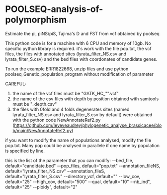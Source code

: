 # POOLSEQ-analysis-of-polymorphism
Estimate the pi, piNS/piS, Tajima's D and FST from vcf obtained by poolseq


This python code is for a machine with 6 CPU and memory of 10gb. No specific python library is required. 
it's work with the file pop.txt, the vcf files, the files with annotated sites (lyrata_filter_NS.csv and lyrata_filter_S.csv) and the bed files with coordonates of candidate genes.

To run the example ERR1822668, unzip files and use python poolseq_Genetic_population_program without modification of parameter

CAREFUL: 
1) the name of the vcf files must be "GATK_HC_"<name of pop>".vcf"
2) the name of the csv files with depth by position obtained with samtools must be <name of pop>"_depth.csv"
3) the files with 0fold and 4 folds degenerates sites (named lyrata_filter_NS.csv and lyrata_filter_S.csv by default) were obtained with the python code NewAnnotateRef2.py (https://github.com/leveveaudrey/phylogenetic_analyse_brassicacee/blob/main/NewAnnotateRef2.py)

if you want to modify the name of populations analysed, modify the file pop.txt. Many pop could be analysed in parallele if one name by population is specified by line.

this is the list of the parameter that you can modify:
--bed_file, default="candidate.bed"
--pop_files, default="pop.txt"
--annotation_fileNS, default="lyrata_filter_NS.csv"
--annotation_fileS, default="lyrata_filter_S.csv"
--directory_vcf, default=""
--low_cov, default="25"
--high_cov, default="500"
--qual, default="10"
--nb_ind", default="25"
--ploidy", default="2"
